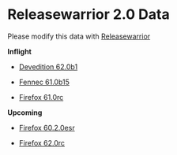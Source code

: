 

Releasewarrior 2.0 Data
=======================

Please modify this data with [Releasewarrior](https://github.com/mozilla-releng/releasewarrior-2.0)

**Inflight**

* [Devedition 62.0b1](/inflight/devedition/devedition-devedition-62.0b1.md)

* [Fennec 61.0b15](/inflight/fennec/fennec-beta-61.0b15.md)

* [Firefox 61.0rc](/inflight/firefox/firefox-release-rc-61.0rc.md)

**Upcoming**

* [Firefox 60.2.0esr](/upcoming/firefox/firefox-esr60-60.2.0esr.md)

* [Firefox 62.0rc](/upcoming/firefox/firefox-release-rc-62.0rc.md)

